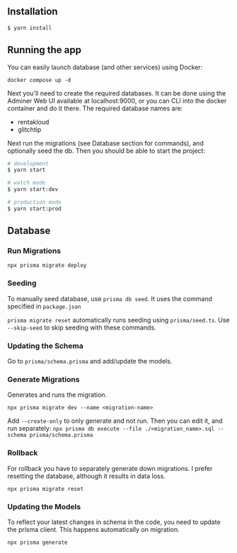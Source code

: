 ## Installation

```bash
$ yarn install
```

## Running the app

You can easily launch database (and other services) using Docker:

```
docker compose up -d
```

Next you'll need to create the required databases. It can be done using the Adminer Web UI available at localhost:9000, or you can CLI into the docker container and do it there. The required database names are:

- rentakloud
- glitchtip

Next run the migrations (see Database section for commands), and optionally seed the db. Then you should be able to start the project:

```bash
# development
$ yarn start

# watch mode
$ yarn start:dev

# production mode
$ yarn start:prod
```

## Database

### Run Migrations

```
npx prisma migrate deploy
```

### Seeding

To manually seed database, use `prisma db seed`. It uses the command specified in `package.json`

`prisma migrate reset` automatically runs seeding using `prisma/seed.ts`. Use `--skip-seed` to skip seeding with these commands.

### Updating the Schema

Go to `prisma/schema.prisma` and add/update the models.

### Generate Migrations

Generates and runs the migration.

```
npx prisma migrate dev --name <migration-name>
```

Add `--create-only` to only generate and not run. Then you can edit it, and run separately: `npx prisma db execute --file ./<migration_name>.sql --schema prisma/schema.prisma`

### Rollback

For rollback you have to separately generate down migrations. I prefer resetting the database, although it results in data loss.

```
npx prisma migrate reset
```

### Updating the Models

To reflect your latest changes in schema in the code, you need to update the prisma client. This happens automatically on migration.

```
npx prisma generate
```
